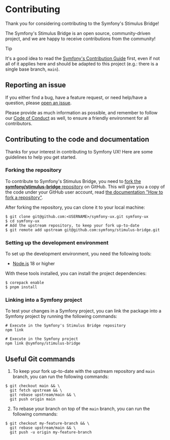 # Contributing
 
Thank you for considering contributing to the Symfony's Stimulus Bridge! 

The Symfony's Stimulus Bridge is an open source, community-driven project, and we are happy to receive contributions from the community!

> [!TIP]
> It's a good idea to read the [Symfony's Contribution Guide](https://symfony.com/doc/current/contributing/index.html) first, even if not all of it applies here and should be adapted to this project (e.g.: there is a single base branch, `main`).

## Reporting an issue

If you either find a bug, have a feature request, or need help/have a question, please [open an issue](https://github.com/symfony/stimulus-bridge/issues/new/choose).

Please provide as much information as possible,
and remember to follow our [Code of Conduct](https://symfony.com/doc/current/contributing/code_of_conduct/index.html)
as well, to ensure a friendly environment for all contributors.

## Contributing to the code and documentation

Thanks for your interest in contributing to Symfony UX! Here are some guidelines to help you get started.

### Forking the repository

To contribute to Symfony's Stimulus Bridge, you need to [fork the **symfony/stimulus-bridge** repository](https://github.com/symfony/stimulus-bridge/fork) on GitHub.
This will give you a copy of the code under your GitHub user account, read [the documentation "How to fork a repository"](https://docs.github.com/en/pull-requests/collaborating-with-pull-requests/working-with-forks/fork-a-repo).

After forking the repository, you can clone it to your local machine:

```shell
$ git clone git@github.com:<USERNAME>/symfony-ux.git symfony-ux
$ cd symfony-ux
# Add the upstream repository, to keep your fork up-to-date
$ git remote add upstream git@github.com:symfony/stimulus-bridge.git
```

### Setting up the development environment

To set up the development environment, you need the following tools:

- [Node.js](https://nodejs.org/en/download/package-manager) 18 or higher

With these tools installed, you can install the project dependencies:

```shell
$ corepack enable
$ pnpm install
```

### Linking into a Symfony project

To test your changes in a Symfony project, you can link the package into a Symfony project by running the following commands:

```shell
# Execute in the Symfony's Stimulus Bridge repository
npm link

# Execute in the Symfony project
npm link @symfony/stimulus-bridge
```

## Useful Git commands

1. To keep your fork up-to-date with the upstream repository and `main` branch, you can run the following commands:
```shell
$ git checkout main && \
  git fetch upstream && \
  git rebase upstream/main && \
  git push origin main
```

2. To rebase your branch on top of the `main` branch, you can run the following commands:
```shell
$ git checkout my-feature-branch && \
  git rebase upstream/main && \
  git push -u origin my-feature-branch
```